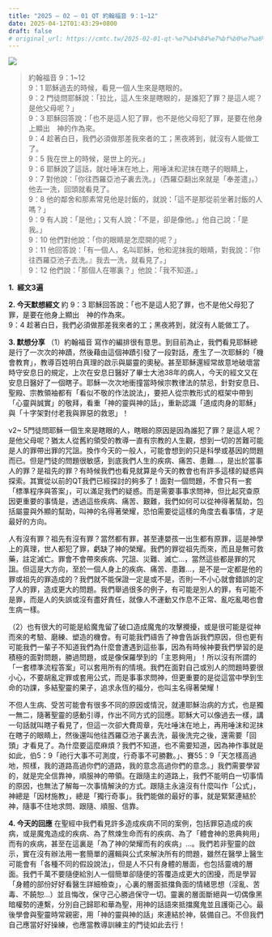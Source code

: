 ```yaml
---
title: "2025 – 02 – 01 QT 約翰福音 9：1~12"
date: 2025-04-12T01:43:29+0800
draft: false
# original_url: https://cmtc.tw/2025-02-01-qt-%e7%b4%84%e7%bf%b0%e7%a6%8f%e9%9f%b3-9%ef%bc%9a112
---
```


![](/images/qt.jpg)
> 約翰福音 9：1\~12  
> 9：1 耶穌過去的時候，看見一個人生來是瞎眼的。  
> 9：2 門徒問耶穌說：「拉比，這人生來是瞎眼的，是誰犯了罪？是這人呢？是他父母呢？」  
> 9：3 耶穌回答說：「也不是這人犯了罪，也不是他父母犯了罪，是要在他身上顯出　神的作為來。  
> 9：4 趁著白日，我們必須做那差我來者的工；黑夜將到，就沒有人能做工了。  
> 9：5 我在世上的時候，是世上的光。」  
> 9：6 耶穌說了這話，就吐唾沫在地上，用唾沫和泥抹在瞎子的眼睛上，  
> 9：7 對他說：「你往西羅亞池子裏去洗。」（西羅亞翻出來就是「奉差遣」。）他去一洗，回頭就看見了。  
> 9：8 他的鄰舍和那素常見他是討飯的，就說：「這不是那從前坐著討飯的人嗎？」  
> 9：9 有人說：「是他」；又有人說：「不是，卻是像他。」他自己說：「是我。」  
> 9：10 他們對他說：「你的眼睛是怎麼開的呢？」  
> 9：11 他回答說：「有一個人，名叫耶穌，他和泥抹我的眼睛，對我說：『你往西羅亞池子去洗。』我去一洗，就看見了。」  
> 9：12 他們說：「那個人在哪裏？」他說：「我不知道。」

**1.  經文3遍**

**2. 今天默想經文**
約 9：3 耶穌回答說：「也不是這人犯了罪，也不是他父母犯了罪，是要在他身上顯出　神的作為來。  
9：4 趁著白日，我們必須做那差我來者的工；黑夜將到，就沒有人能做工了。

**3. 默想分享**
（1）約翰福音 寫作的編排很有意思。到目前為止，我們看見耶穌總是行了一次次的神蹟，然後藉由這個神蹟引發了一段對話，產生了一次耶穌的「機會教育」，教導百姓明白真理的啟示與屬靈的奧秘。甚至耶穌還經常故意地破壞當時守安息日的規定，上次在安息日醫好了畢士大池38年的病人，今天的經文又在安息日醫好了一個瞎子。耶穌一次次地衝撞當時候宗教律法的禁忌，針對安息日、聖殿、宗教領袖都有「看似不敬的作法說法」，要把人從宗教形式的框架中帶到「心靈與誠實」的敬拜，看重「神的靈與神的話」，重新認識「道成肉身的耶穌」與「十字架對付老我與罪惡的救恩」！

v2~ 5門徒問耶穌一個生來是瞎眼的人，瞎眼的原因是因為誰犯了罪？是這人呢？是他父母呢？猶太人從舊約領受的教導一直有宗教的人生觀，想到一切的苦難可能是人的罪帶出罪的咒詛。換作今天的一般人，可能會想到的只是科學或基因的問題而已。但是門徒的問題很敏感，到底我們人生的疾病、痛苦、患難…，是出於當事人的罪？是祖先的罪？有時候我們也看見就算是今天的教會也有許多這樣的疑惑與探索。其實從以前的QT我們已經探討的夠多了！面對一個問題，不會只有一套「標準程序與答案」，可以滿足我們的疑惑。而是需要事事求問神，但比起究查原因更重要的事情是，透過這些疾病、痛苦、艱難，我們如何可以從神得著幫助，包括屬靈與外顯的幫助，叫神的名得著榮耀，恐怕需要從這樣的角度去看事情，才是最好的方向。

人有沒有罪？祖先有沒有罪？當然都有罪，甚至連嬰孩一出生都有原罪，這是神學上的真理，世人都犯了罪，虧缺了神的榮耀。我們的罪從祖先而來，而且是無可救藥，註定滅亡。罪會不會帶來疾病、咒詛、災難、滅亡…，當然這些都是罪的咒詛。但這是大方向，至於一個人身上的疾病、痛苦、患難…，是不是一定都是他的罪或祖先的罪造成的？我們就不能保證一定是或不是，否則一不小心就會錯誤的定了人的罪，造成更大的問題。我們舉過很多的例子，有可能是別人的罪，有可能不是罪，而是人的失誤或沒有盡好責任，就像人不運動又作息不正常、亂吃亂喝也會生病一樣。

（2）也有很大的可能是給魔鬼留了破口造成魔鬼的攻擊攪擾，或是很可能是從神而來的考驗、磨練、塑造的機會。有可能我們禱告了神會告訴我們原因，但也更有可能我們一輩子不知道我們為什麼會遭遇到這些事，因為有時候神要我們學習的是積極的面對問題，勝過問題，或是像保羅學到的「主恩夠用」！所以沒有所謂的「一套標準流程答案」可以套用所有的情境。我們在面對自己或別人的問題時要很小心，不要胡亂定罪或套用公式，而是事事求問神，但更重要的是從這當中學到生命的功課，多結聖靈的果子，追求永恆的福分，也叫主名得著榮耀！

不但人生病、受苦可能會有很多不同的原因或情況，就連耶穌治病的方式，也是獨一無二，隨著聖靈的感動引導，作出不同方式的回應。耶穌大可以像過去一樣，講一句話就叫瞎子看見了，但這一次卻大費周章，先吐唾沫在地上，再用唾沫和泥抹在瞎子的眼睛上，然後還叫他往西羅亞池子裏去洗，最後洗完之後，還需要「回頭」才看見了。為什麼要這麼麻煩？我們不知道，也不需要知道，因為神作事就是如此，伯5：9「祂行大事不可測度，行奇事不可勝數。」、賽55：9「天怎樣高過地，照樣，我的道路高過你們的道路，我的意念高過你們的意念。」我們需要學習的，就是完全信靠神，順服神的帶領。在跟隨主的道路上，我們不能明白一切事情的原因，也無法了解每一次事情解決的方式。跟隨主永遠沒有什麼叫作「公式」，神總是「因材施教」，總是「獨行奇事」。我們能做的最好的事，就是緊緊連結於神，隨事不住地求問、跟隨、順服、信靠。

**4. 今天的回應**
在聖經中我們看見許多造成疾病不同的案例，包括罪惡造成的疾病，或是魔鬼造成的疾病、為了熬煉生命而有的疾病、為了「體會神的恩典夠用」而有的疾病，甚至在這裏是「為了神的榮耀而有的疾病」…。我們若非聖靈的啟示，實在沒有辦法用一套簡單的邏輯與公式來解決所有的問題，雖然在醫學上醫生可能會有「各種不同的假設說法」，但是人不只有身體的層面，也包括靈魂的層面。我們千萬不要隨便給別人一個簡單卻隨便的答覆造成更大的困擾，而是學習「身體的部份好好看醫生詳細檢查」，心裏的層面抵擋負面的情緒思想（淫亂、苦毒、不饒恕…）並且悔改，保守己心勝過保守一切。靈裏的層面斷絕與一切偶像黑暗權勢的連繫，分別自己歸耶和華為聖，用神的話語來抵擋魔鬼並且護衛己心。最後學會與聖靈時常親密，用「神的靈與神的話」來連結於神，裝備自己。不但我們自己應當好好操練，也應當教導訓練主的門徒如此去行！
